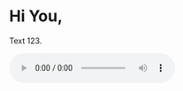 <!DOCTYPE html>
<html>
<head>
</head>
<body>
  <h1>Hi You,</h1>
  <p>Text 123.</p>
  <audio controls autoplay>
  <source src="Yiruma - Kiss The Rain.mp3" type="audio/mpeg">
</audio>
</body>
</html>
